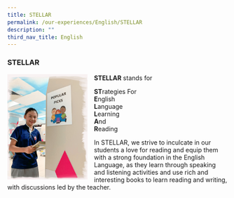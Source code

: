 ```yaml
---
title: STELLAR
permalink: /our-experiences/English/STELLAR
description: ""
third_nav_title: English
---
```

### STELLAR

<img src="/images/ell2.png" style="width:183px;height:240px;margin-right:15px;" align = "left">

**STELLAR** stands for     
  
**ST**rategies For  
**E**nglish  
**L**anguage  
**L**earning  
**A**nd  
**R**eading  
  
In STELLAR, we strive to inculcate in our students a love for reading and equip them with a strong foundation in the English Language, as they learn through speaking and listening activities and use rich and interesting books to learn reading and writing, with discussions led by the teacher.